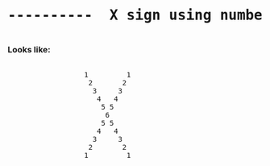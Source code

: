 

<pre><h1 align="center">----------  X sign using numbers  ----------</h1></pre>


### Looks like:

<pre>

                  1         1
                   2       2
                    3     3
                     4   4
                      5 5
                       6 
                      5 5
                     4   4
                    3     3
                   2       2
                  1         1                 

</pre>
